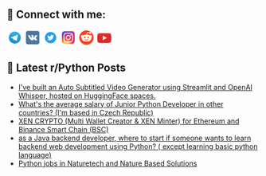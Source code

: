 ## 🔎 Connect with me:
[<img src="https://github.com/bullbesh/bullbesh/blob/main/images/Telegram.png" width="32" height="32" />](https://t.me/bullbesh)
[<img src="https://github.com/bullbesh/bullbesh/blob/main/images/VK.png" width="32" height="32" />](https://vk.com/bullbesh)
[<img src="https://github.com/bullbesh/bullbesh/blob/main/images/Twitter.png" width="32" height="32" />](https://twitter.com/bullbesh1)
[<img src="https://github.com/bullbesh/bullbesh/blob/main/images/Instagram.png" width="32" height="32" />](https://www.instagram.com/bullbesh)
[<img src="https://github.com/bullbesh/bullbesh/blob/main/images/Reddit.png" width="32" height="32" />](https://www.reddit.com/user/bullbesh)
[<img src="https://github.com/bullbesh/bullbesh/blob/main/images/YouTube.png" width="32" height="32" />](https://www.youtube.com/channel/UCtfjRs6uzgq5mfm8S06WTcg)

## 📕 Latest r/Python Posts
<!-- BLOG-POST-LIST:START -->
- [I&#39;ve built an Auto Subtitled Video Generator using Streamlit and OpenAI Whisper, hosted on HuggingFace spaces.](https://www.reddit.com/r/Python/comments/y2cd4a/ive_built_an_auto_subtitled_video_generator_using/)
- [What&#39;s the average salary of Junior Python Developer in other countries? &lpar;I&#39;m based in Czech Republic&rpar;](https://www.reddit.com/r/Python/comments/y2c5lh/whats_the_average_salary_of_junior_python/)
- [XEN CRYPTO &lpar;Multi Wallet Creator &amp; XEN Minter&rpar; for Ethereum and Binance Smart Chain &lpar;BSC&rpar;](https://www.reddit.com/r/Python/comments/y29pj1/xen_crypto_multi_wallet_creator_xen_minter_for/)
- [as a Java backend developer, where to start if someone wants to learn backend web development using Python? &lpar; except learning basic python language&rpar;](https://www.reddit.com/r/Python/comments/y29gw8/as_a_java_backend_developer_where_to_start_if/)
- [Python jobs in Naturetech and Nature Based Solutions](https://www.reddit.com/r/Python/comments/y297pb/python_jobs_in_naturetech_and_nature_based/)
<!-- BLOG-POST-LIST:END -->
